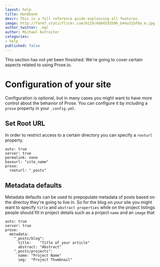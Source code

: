```yaml
---
layout: help
title: Handbook
descr: This is a full reference guide explaining all features.
image: http://farm7.staticflickr.com/6119/6884293596_b44a31bf0a_m.jpg
author_twitter: _mql
author: Michael Aufreiter
categories:
- help
published: false
---
```


This section has not yet been finsished. We're going to cover certain aspects related to using Prose.io.

# Configuration of your site

Configuration is optional, but in many cases you might want to have more control about the behavior of Prose. You can configure it by including a `prose` property in your `_config.yml`.


## Set Root URL

In order to restrict access to a certain directory you can specify a `rooturl` property.

    auto: true
    server: true
    permalink: none
    baseurl: "site_name"
    prose:
      rooturl: "_posts"
      

## Metadata defaults

Metadata defaults can be used to prepopulate metadata of posts based on the directoy they're going to live in. So for the blog on your site you might want to specify `title` and `abstract properties` while on the project listings people should fill in project details such as a project `name` and an `image` that 

    auto: true
    server: true
    prose:
      metadata:
        "_posts/blog":
          title:    "Title of your article"
          abstract: "Abstract"
        "_posts/projects":
          name: "Project Name"
          img:  "Project Thumbnail"
          